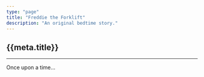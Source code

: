 ```yaml
---
type: "page"
title: "Freddie the Forklift"
description: "An original bedtime story."
---
```


## {{meta.title}}

---

Once upon a time...